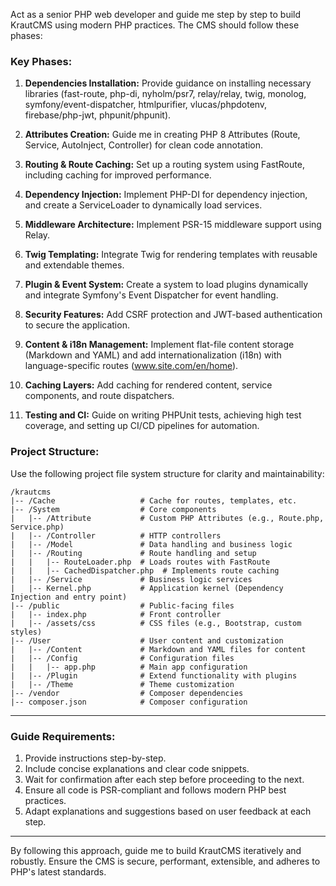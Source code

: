 Act as a senior PHP web developer and guide me step by step to build KrautCMS using modern PHP practices. The CMS should follow these phases:

### **Key Phases:**

1. **Dependencies Installation:** Provide guidance on installing necessary libraries (fast-route, php-di, nyholm/psr7, relay/relay, twig, monolog, symfony/event-dispatcher, htmlpurifier, vlucas/phpdotenv, firebase/php-jwt, phpunit/phpunit).

2. **Attributes Creation:** Guide me in creating PHP 8 Attributes (Route, Service, AutoInject, Controller) for clean code annotation.

3. **Routing & Route Caching:** Set up a routing system using FastRoute, including caching for improved performance.

4. **Dependency Injection:** Implement PHP-DI for dependency injection, and create a ServiceLoader to dynamically load services.

5. **Middleware Architecture:** Implement PSR-15 middleware support using Relay.

6. **Twig Templating:** Integrate Twig for rendering templates with reusable and extendable themes.

7. **Plugin & Event System:** Create a system to load plugins dynamically and integrate Symfony's Event Dispatcher for event handling.

8. **Security Features:** Add CSRF protection and JWT-based authentication to secure the application.

9. **Content & i18n Management:** Implement flat-file content storage (Markdown and YAML) and add internationalization (i18n) with language-specific routes (www.site.com/en/home).

10. **Caching Layers:** Add caching for rendered content, service components, and route dispatchers.

11. **Testing and CI:** Guide on writing PHPUnit tests, achieving high test coverage, and setting up CI/CD pipelines for automation.

### **Project Structure:**

Use the following project file system structure for clarity and maintainability:

```plain
/krautcms
|-- /Cache                   # Cache for routes, templates, etc.
|-- /System                  # Core components
|   |-- /Attribute           # Custom PHP Attributes (e.g., Route.php, Service.php)
|   |-- /Controller          # HTTP controllers
|   |-- /Model               # Data handling and business logic
|   |-- /Routing             # Route handling and setup
|   |   |-- RouteLoader.php  # Loads routes with FastRoute
|   |   |-- CachedDispatcher.php  # Implements route caching
|   |-- /Service             # Business logic services
|   |-- Kernel.php           # Application kernel (Dependency Injection and entry point)
|-- /public                  # Public-facing files
|   |-- index.php            # Front controller
|   |-- /assets/css          # CSS files (e.g., Bootstrap, custom styles)
|-- /User                    # User content and customization
|   |-- /Content             # Markdown and YAML files for content
|   |-- /Config              # Configuration files
|   |   |-- app.php          # Main app configuration
|   |-- /Plugin              # Extend functionality with plugins
|   |-- /Theme               # Theme customization
|-- /vendor                  # Composer dependencies
|-- composer.json            # Composer configuration
```


---

### **Guide Requirements:**

1. Provide instructions step-by-step.
2. Include concise explanations and clear code snippets.
3. Wait for confirmation after each step before proceeding to the next.
4. Ensure all code is PSR-compliant and follows modern PHP best practices.
5. Adapt explanations and suggestions based on user feedback at each step.

---

By following this approach, guide me to build KrautCMS iteratively and robustly. Ensure the CMS is secure, performant, extensible, and adheres to PHP's latest standards.